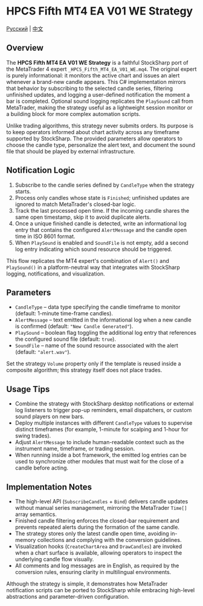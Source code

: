 # HPCS Fifth MT4 EA V01 WE Strategy
[Русский](README_ru.md) | [中文](README_cn.md)

## Overview
The **HPCS Fifth MT4 EA V01 WE Strategy** is a faithful StockSharp port of the MetaTrader 4 expert `_HPCS_Fifth_MT4_EA_V01_WE.mq4`. The original expert is purely informational: it monitors the active chart and issues an alert whenever a brand-new candle appears. This C# implementation mirrors that behavior by subscribing to the selected candle series, filtering unfinished updates, and logging a user-defined notification the moment a bar is completed. Optional sound logging replicates the `PlaySound` call from MetaTrader, making the strategy useful as a lightweight session monitor or a building block for more complex automation scripts.

Unlike trading algorithms, this strategy never submits orders. Its purpose is to keep operators informed about chart activity across any timeframe supported by StockSharp. The provided parameters allow operators to choose the candle type, personalize the alert text, and document the sound file that should be played by external infrastructure.

## Notification Logic
1. Subscribe to the candle series defined by `CandleType` when the strategy starts.
2. Process only candles whose state is `Finished`; unfinished updates are ignored to match MetaTrader's closed-bar logic.
3. Track the last processed open time. If the incoming candle shares the same open timestamp, skip it to avoid duplicate alerts.
4. Once a unique finished candle is detected, write an informational log entry that contains the configured `AlertMessage` and the candle open time in ISO 8601 format.
5. When `PlaySound` is enabled and `SoundFile` is not empty, add a second log entry indicating which sound resource should be triggered.

This flow replicates the MT4 expert's combination of `Alert()` and `PlaySound()` in a platform-neutral way that integrates with StockSharp logging, notifications, and visualization.

## Parameters
- `CandleType` – data type specifying the candle timeframe to monitor (default: 1-minute time-frame candles).
- `AlertMessage` – text emitted in the informational log when a new candle is confirmed (default: `"New Candle Generated"`).
- `PlaySound` – boolean flag toggling the additional log entry that references the configured sound file (default: `true`).
- `SoundFile` – name of the sound resource associated with the alert (default: `"alert.wav"`).

Set the strategy `Volume` property only if the template is reused inside a composite algorithm; this strategy itself does not place trades.

## Usage Tips
- Combine the strategy with StockSharp desktop notifications or external log listeners to trigger pop-up reminders, email dispatchers, or custom sound players on new bars.
- Deploy multiple instances with different `CandleType` values to supervise distinct timeframes (for example, 1-minute for scalping and 1-hour for swing trades).
- Adjust `AlertMessage` to include human-readable context such as the instrument name, timeframe, or trading session.
- When running inside a bot framework, the emitted log entries can be used to synchronize other modules that must wait for the close of a candle before acting.

## Implementation Notes
- The high-level API (`SubscribeCandles` + `Bind`) delivers candle updates without manual series management, mirroring the MetaTrader `Time[]` array semantics.
- Finished candle filtering enforces the closed-bar requirement and prevents repeated alerts during the formation of the same candle.
- The strategy stores only the latest candle open time, avoiding in-memory collections and complying with the conversion guidelines.
- Visualization hooks (`CreateChartArea` and `DrawCandles`) are invoked when a chart surface is available, allowing operators to inspect the underlying candle flow visually.
- All comments and log messages are in English, as required by the conversion rules, ensuring clarity in multilingual environments.

Although the strategy is simple, it demonstrates how MetaTrader notification scripts can be ported to StockSharp while embracing high-level abstractions and parameter-driven configuration.
